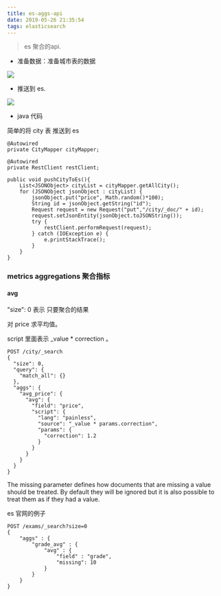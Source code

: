 ```yaml
---
title: es-aggs-api
date: 2019-05-26 21:35:54
tags: elasticsearch
---
```



> es 聚合的api.

- 准备数据：准备城市表的数据

![](https://beer-1256523277.cos.ap-shanghai.myqcloud.com/beer/blog/city.png
)

- 推送到 es.

![](https://beer-1256523277.cos.ap-shanghai.myqcloud.com/beer/blog/es_city_search.png
)


- java 代码

简单的将 city 表 推送到 es

```
@Autowired
private CityMapper cityMapper;

@Autowired
private RestClient restClient;

public void pushCityToEs(){
    List<JSONObject> cityList = cityMapper.getAllCity();
    for (JSONObject jsonObject : cityList) {
        jsonObject.put("price", Math.random()*100);
        String id = jsonObject.getString("id");
        Request request = new Request("put","/city/_doc/" + id);
        request.setJsonEntity(jsonObject.toJSONString());
        try {
            restClient.performRequest(request);
        } catch (IOException e) {
            e.printStackTrace();
        }
    }
}
```

<!--more-->

### metrics aggregations  聚合指标


#### avg


"size": 0 表示 只要聚合的结果

对 price 求平均值。

script 里面表示 _value * correction 。

```
POST /city/_search
{
  "size": 0,
  "query": {
    "match_all": {}
  },
  "aggs": {
    "avg_price": {
      "avg": {
        "field": "price",
        "script": {
          "lang": "painless",
          "source": "_value * params.correction",
          "params": {
            "correction": 1.2
          }
        }
      }
    }
  }
}
```

The missing parameter defines how documents that are missing a value should be treated. By default they will be ignored but it is also possible to treat them as if they had a value.

es 官网的例子

```
POST /exams/_search?size=0
{
    "aggs" : {
        "grade_avg" : {
            "avg" : {
                "field" : "grade",
                "missing": 10 
            }
        }
    }
}
```
